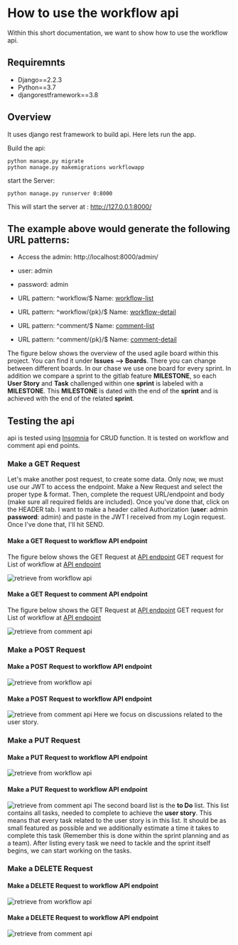 # How to use the workflow api

Within this short documentation, we want to show how to use the workflow api.

## Requiremnts

- Django==2.2.3
- Python==3.7
- djangorestframework==3.8

## Overview
It uses django rest framework to build api. Here lets run the app.

Build the api:
```
python manage.py migrate
python manage.py makemigrations workflowapp

```
start the Server:
```
python manage.py runserver 0:8000
```
This will start the server at : http://127.0.0.1:8000/

## The example above would generate the following URL patterns:

- Access the admin: http://localhost:8000/admin/
- user: admin
- password: admin

- URL pattern: ^workflow/$ Name: [ workflow-list](http://localhost:8000/workflow/)
- URL pattern: ^workflow/{pk}/$ Name: [ workflow-detail](http://localhost:8000/workflow/1)
- URL pattern: ^comment/$ Name: [comment-list](http://localhost:8000/comment/)
- URL pattern: ^comment/{pk}/$ Name: [comment-detail](http://localhost:8000/comment/1)

The figure below shows the overview of the used agile board within this project.
You can find it under **Issues --> Boards**. There you can change between different
boards. In our chase we use one board for every sprint. In addition we compare a
sprint to the gitlab feature **MILESTONE**, so each **User Story** and **Task** challenged
within one **sprint** is labeled with a **MILESTONE**. This **MILESTONE** is dated with the
end of the **sprint** and is achieved with the end of the related **sprint**.


## Testing the api

api is tested using [Insomnia](https://insomnia.rest/) for CRUD function. It is tested on workflow  and comment api end points.

### Make a GET Request

Let's make another post request, to create some data. Only now, we must use our JWT to access the endpoint. Make a New Request and select the proper type & format. Then, complete the request URL/endpoint and body (make sure all required fields are included). Once you've done that, click on the HEADER tab. I want to make a header called Authorization (**user**: admin **password**: admin) and paste in the JWT I received from my Login request. Once I've done that, I'll hit SEND.

#### Make a GET Request to workflow API endpoint  

The figure below shows the GET Request at [API endpoint](http://localhost:8000/workflow/1)
GET request for List of workflow at [API endpoint](http://localhost:8000/workflow/)

![retrieve from workflow api](/workflowapi/pictures/GET.JPG)

#### Make a GET Request to comment API endpoint

The figure below shows the GET Request at [API endpoint](http://localhost:8000/comment/1)
GET request for List of workflow at [API endpoint](http://localhost:8000/comment/)

![retrieve from comment api](/workflowapi/pictures/GET_comment.JPG)

### Make a POST Request

#### Make a POST Request to workflow API endpoint
![retrieve from workflow api](/workflowapi/pictures/POST.JPG)

#### Make a POST Request to workflow API endpoint
![retrieve from comment api](/workflowapi/pictures/POST_comment.JPG)
Here we focus on discussions related to the user story.

### Make a PUT Request

#### Make a PUT Request to workflow API endpoint
![retrieve from workflow api](/workflowapi/pictures/PUT_workflow.JPG)

#### Make a PUT Request to workflow API endpoint
![retrieve from comment api](/workflowapi/pictures/PUT_comment.JPG)
The second board list is the **to Do** list. This list contains all tasks, needed
to complete to achieve the **user story**. This means that every task related to
the user story is in this list. It should be as small featured as possible and we
additionally estimate a time it takes to complete this task (Remember this is done
within the sprint planning and as a team). After listing every task we need to tackle
and the sprint itself begins, we can start working on the tasks.

### Make a DELETE Request

#### Make a DELETE Request to workflow API endpoint
![retrieve from workflow api](/workflowapi/pictures/DELETE_workflow.JPG)

#### Make a DELETE Request to workflow API endpoint
![retrieve from comment api](/workflowapi/pictures/DELETE_comment.JPG)
